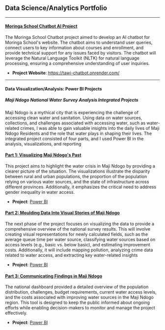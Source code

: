 ## Data Science/Analytics Portfolio
***
#### [Moringa School Chatbot AI Project](https://github.com/FREDRICKKYEKI/Moringa-AI-Chatbot)

The Moringa School Chatbot project aimed to develop an AI chatbot for Moringa School's website. The chatbot aims to understand user queries, connect users to key information about courses and enrollment, and provide technical support for any issues faced by visitors. The chatbot will leverage the Natural Language Toolkit (NLTK) for natural language processing, ensuring a comprehensive understanding of user inquiries.
* **Project Website**: https://tawi-chatbot.onrender.com/
***
#### Data Visualization/Analysis: Power BI Projects
##### Maji Ndogo National Water Survey Analysis Integrated Projects
Maji Ndogo is a mythical city that is experiencing the challenge of accessing clean water and sanitation. Using data on water sources, collections, and challenges associated with accessing water, such as water-related crimes, I was able to gain valuable insights into the daily lives of Maji Ndogo Residents and the role that water plays in shaping their lives. The integrated project consisted of four parts, and I used Power BI in the analysis, visualizations, and reporting
#### [Part 1: Visualizing Maji Ndogo's Past](https://github.com/ksila01/Maji-Ndogo-Water-Survey-Part-1-Visualizing-Maji-Ndogo-s-Past.git)
This project aims to highlight the water crisis in Maji Ndogo by providing a clearer picture of the situation. The visualizations illustrate the disparity between rural and urban populations, the proportion of the population relying on various water sources, and the state of infrastructure across different provinces. Additionally, it emphasizes the critical need to address gender inequality in water access.
* **Project**: [Power BI](https://app.powerbi.com/links/t_A0kcg4eR?ctid=6b50791c-a474-4b8d-899a-9049d80d3eac&pbi_source=linkShare)
#### [Part 2: Moulding Data Into Visual Stories of Maji Ndogo](https://github.com/ksila01/Maji-Ndogo-Water-Survey-Part-2.git)
The next phase of the project focuses on visualizing the data to provide a comprehensive overview of the national survey results. This will involve creating visual representations for newly calculated fields, such as the average queue time per water source, classifying water sources based on access levels (e.g., basic vs. below basic), and estimating improvement costs. Additionally, it will include mapping pollution, analyzing crime data related to water access, and extracting key water-related insights
* **Project**: [Power BI](https://app.powerbi.com/links/LQGEuqArff?ctid=6b50791c-a474-4b8d-899a-9049d80d3eac&pbi_source=linkShare)

#### [Part 3: Communicating Findings in Maji Ndogo](https://github.com/ksila01/Maji_Ndogo_Part3)
The national dashboard provided a detailed overview of the population distribution, challenges, budget requirements, current water access levels, and the costs associated with improving water sources in the Maji Ndogo region. This tool is designed to keep the public informed about ongoing efforts while enabling decision-makers to monitor and manage the project effectively.
* **Project**: [Power BI](https://app.powerbi.com/links/LQGEuqArff?ctid=6b50791c-a474-4b8d-899a-9049d80d3eac&pbi_source=linkShare)
